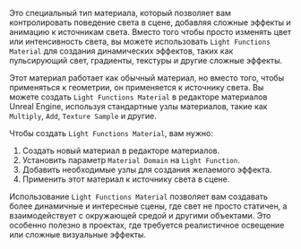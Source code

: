 Это специальный тип материала, который позволяет вам контролировать поведение света в сцене, добавляя сложные эффекты и анимацию к источникам света. Вместо того чтобы просто изменять цвет или интенсивность света, вы можете использовать `Light Functions Material` для создания динамических эффектов, таких как пульсирующий свет, градиенты, текстуры и другие сложные эффекты.

Этот материал работает как обычный материал, но вместо того, чтобы применяться к геометрии, он применяется к источнику света. Вы можете создать `Light Functions Material` в редакторе материалов Unreal Engine, используя стандартные узлы материалов, такие как `Multiply`, `Add`, `Texture Sample` и другие.

Чтобы создать `Light Functions Material`, вам нужно:
1. Создать новый материал в редакторе материалов.
2. Установить параметр `Material Domain` на `Light Function`.
3. Добавить необходимые узлы для создания желаемого эффекта.
4. Применить этот материал к источнику света в сцене.

Использование `Light Functions Material` позволяет вам создавать более динамичные и интересные сцены, где свет не просто статичен, а взаимодействует с окружающей средой и другими объектами. Это особенно полезно в проектах, где требуется реалистичное освещение или сложные визуальные эффекты.